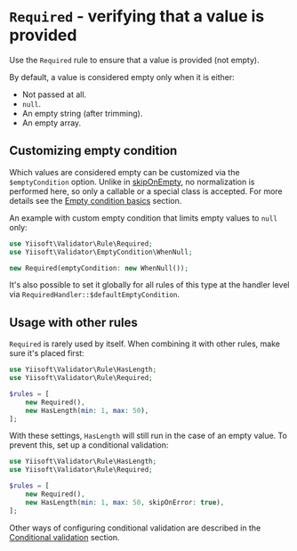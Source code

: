 # `Required` - verifying that a value is provided

Use the `Required` rule to ensure that a value is provided (not empty).

By default, a value is considered empty only when it is either:

- Not passed at all.
- `null`.
- An empty string (after trimming).
- An empty array.

## Customizing empty condition

Which values are considered empty can be customized via the `$emptyCondition` option. Unlike in [skipOnEmpty],
no normalization is performed here, so only a callable or a special class is accepted. For more details see
the [Empty condition basics] section.

An example with custom empty condition that limits empty values to `null` only:

```php
use Yiisoft\Validator\Rule\Required;
use Yiisoft\Validator\EmptyCondition\WhenNull;

new Required(emptyCondition: new WhenNull());
```

It's also possible to set it globally for all rules of this type at the handler level via 
`RequiredHandler::$defaultEmptyCondition`.

## Usage with other rules

`Required` is rarely used by itself. When combining it with other rules, make sure it's placed first:

```php
use Yiisoft\Validator\Rule\HasLength;
use Yiisoft\Validator\Rule\Required;

$rules = [
    new Required(),
    new HasLength(min: 1, max: 50),
];
```

With these settings, `HasLength` will still run in the case of an empty value. To prevent this, set up a conditional
validation:

```php
use Yiisoft\Validator\Rule\HasLength;
use Yiisoft\Validator\Rule\Required;

$rules = [
    new Required(),
    new HasLength(min: 1, max: 50, skipOnError: true),
];
```

Other ways of configuring conditional validation are described in the [Conditional validation] section.

[skipOnEmpty]: conditional-validation.md#skiponempty---skipping-a-rule-if-the-validated-value-is-empty
[Empty condition basics]: conditional-validation.md#empty-condition-basics
[Conditional validation]: conditional-validation.md
